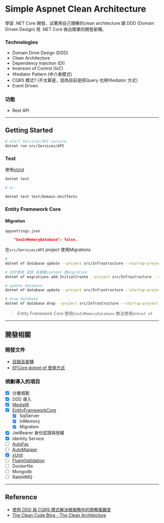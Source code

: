 Simple Aspnet Clean Architecture
===

學習 .NET Core 開發，試著將自己理解的clean architecture 跟 DDD (Domain Driven Design) 用 .NET Core 做出簡單的開發架構。

### Technologies
- Domain Drive Design (DDD)
- Clean Architecture
- Dependency Injection (DI)
- Inversion of Control (IoC)
- Ｍediator Pattern (中介者模式)
- CQRS 模式? (不太算是，因為目前是把Query 也用Ｍediator 方式)
- Event Driven


### 功能
- Rest API

---

## Getting Started
```sh
# start Services/API service
dotnet run src/Services/API
```

### Test

使用[xUnit](https://xunit.net/)

```sh
dotnet test

# or

dotnet test test/Domain.UnitTests

```
### Entity Framework Core

#### Migration
`appsettings.json`
```json
    "UseInMemoryDatabase": false,
```

在`src/Services/API` project 使用Migrations

```sh
# 
dotnet ef database update --project src/Infrastructure --startup-project src/Services/API

# 初次使用 或是 有異動context 跑migration
dotnet ef migrations add InitialCreate --project src/Infrastructure --startup-project src/Services/API --output-dir Persistence/EFCore/Migrations

# update database
dotnet ef database update --project src/Infrastructure --startup-project src/Services/API

# drop database
dotnet ef database drop --project src/Infrastructure --startup-project src/Services/API
```
> Entity Framework Core 使用`UseInMemoryDatabase` 無法使用`dotnet ef`

---

## 開發相關
### 開發文件

- [目錄及架構](./docs/developments/arch.md)
- [EFCore dotnet ef 使用方式](./docs/developments/dotnet-ef.md)

### 規劃導入的項目
- [x] 分層規劃
- [x] DDD 導入
- [x] [MediatR](https://github.com/jbogard/MediatR)
- [x] [EntityFrameworkCore](https://learn.microsoft.com/zh-tw/ef/core/)
    - [x] SqlServer
    - [x] InMemory
    - [x] Migration
- [x] JwtBearer 身份認證與授權
- [x] Identity Service
- [ ] [AutoFac](https://autofac.org/)
- [ ] [AutoMapper](https://automapper.org/)
- [x] [xUnit](https://xunit.net/)
- [ ] [FluentValidation](https://docs.fluentvalidation.net/en/latest/)
- [ ] Dockerfile
- [ ] Mongodb
- [ ] RabbitMQ

---

## Reference
- [使用 DDD 與 CQRS 模式解決微服務中的商務複雜度](https://learn.microsoft.com/zh-tw/dotnet/architecture/microservices/microservice-ddd-cqrs-patterns/)
- [The Clean Code Blog - The Clean Architecture](https://blog.cleancoder.com/uncle-bob/2012/08/13/the-clean-architecture.html)
